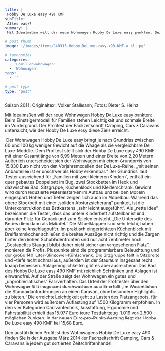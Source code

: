```yaml
---
title: |
 Hobby De Luxe easy 490 KMF
subTitle: |
 Alles easy?
summary: |
 Mit Idealmaßen will der neue Wohnwagen Hobby De Luxe easy punkten: Beim Einsteigermodell für Familien stehen Leichtigkeit und schmale Breite im Vordergrund. Der Profitest der Fachzeitschrift Camping, Cars & Caravans untersucht, wie der Hobby De Luxe easy diese Ziele erreicht.

# post thumb
image: '/images/items/140313-Hobby-DeLuxe-easy-490-KMF-a_kl.jpg'

# taxonomies
categories: 
  - 'Familienwohnwagen'
  - 'Wohnwagen'
tags:
  - ''

# post type
type: "post"
---
```


<!--[if gte mso 9]><xml> <w:WordDocument> <w:View>Normal</w:View> <w:Zoom>0</w:Zoom> <w:TrackMoves /> <w:TrackFormatting /> <w:HyphenationZone>21</w:HyphenationZone> <w:PunctuationKerning /> <w:ValidateAgainstSchemas /> <w:SaveIfXMLInvalid>false</w:SaveIfXMLInvalid> <w:IgnoreMixedContent>false</w:IgnoreMixedContent> <w:AlwaysShowPlaceholderText>false</w:AlwaysShowPlaceholderText> <w:DoNotPromoteQF /> <w:LidThemeOther>DE</w:LidThemeOther> <w:LidThemeAsian>X-NONE</w:LidThemeAsian> <w:LidThemeComplexScript>X-NONE</w:LidThemeComplexScript> <w:Compatibility> <w:BreakWrappedTables /> <w:SnapToGridInCell /> <w:WrapTextWithPunct /> <w:UseAsianBreakRules /> <w:DontGrowAutofit /> <w:SplitPgBreakAndParaMark /> <w:DontVertAlignCellWithSp /> <w:DontBreakConstrainedForcedTables /> <w:DontVertAlignInTxbx /> <w:Word11KerningPairs /> <w:CachedColBalance /> </w:Compatibility> <m:mathPr> <m:mathFont m:val="Cambria Math" /> <m:brkBin m:val="before" /> <m:brkBinSub m:val="--" /> <m:smallFrac m:val="off" /> <m:dispDef /> <m:lMargin m:val="0" /> <m:rMargin m:val="0" /> <m:defJc m:val="centerGroup" /> <m:wrapIndent m:val="1440" /> <m:intLim m:val="subSup" /> <m:naryLim m:val="undOvr" /> </m:mathPr></w:WordDocument> </xml><![endif]-->Saison 2014; Originaltext: Volker Stallmann, Fotos: Dieter S. Heinz

<!--[if gte mso 10]> <style> /* Style Definitions */ table.MsoNormalTable {mso-style-name:"Normale Tabelle"; mso-tstyle-rowband-size:0; mso-tstyle-colband-size:0; mso-style-noshow:yes; mso-style-priority:99; mso-style-qformat:yes; mso-style-parent:""; mso-padding-alt:0cm 5.4pt 0cm 5.4pt; mso-para-margin-top:0cm; mso-para-margin-right:0cm; mso-para-margin-bottom:10.0pt; mso-para-margin-left:0cm; line-height:115%; mso-pagination:widow-orphan; font-size:11.0pt; font-family:"Calibri","sans-serif"; mso-ascii-font-family:Calibri; mso-ascii-theme-font:minor-latin; mso-fareast-font-family:"Times New Roman"; mso-fareast-theme-font:minor-fareast; mso-hansi-font-family:Calibri; mso-hansi-theme-font:minor-latin;} </style> <![endif]-->

Mit Idealmaßen will der neue Wohnwagen Hobby De Luxe easy punkten: Beim Einsteigermodell für Familien stehen Leichtigkeit und schmale Breite im Vordergrund. Der Profitest der Fachzeitschrift Camping, Cars & Caravans untersucht, wie der Hobby De Luxe easy diese Ziele erreicht.

 Der Wohnwagen Hobby De Luxe easy bringt je nach Grundriss zwischen 60 und 100 kg weniger Gewicht auf die Waage als die vergleichbare De Luxe-Modelle. Dem Profitest stellt sich der Hobby De Luxe easy 490 KMF mit einer Gesamtlänge von 6,99 Metern und einer Breite von 2,20 Metern. Äußerlich unterscheidet sich der Wohnwagen mit einem Grundpreis von 15.830 Euro nicht von den Vorjahrsmodellen der De Luxe-Reihe, „mit seinen Anbauteilen ist er unschwer als Hobby erkennbar.“ Der Grundriss, laut Tester ausreichend für „Familien mit zwei kleineren Kindern“, enthält ein quer gebautes Doppelbett im Bug, zwei Stockbetten im Heck und dazwischen Bad, Sitzgruppe, Küchenblock und Kleiderschrank. Gewicht wird durch reduzierte Materialstärken im Aufbau und bei den Möbeln eingespart. Höhen und Tiefen zeigen sich auch im Möbelbau: Während das obere Stockbett mit einer „soliden Absturzsicherung“ punktet, ist die Unterkonstruktion des Bettkastens „sehr leicht ausgeführt“. Als „nette Idee“ bezeichnen die Tester, dass das untere Kinderbett aufstellbar ist und darunter Platz für Gepäck und zum Spielen entsteht. „Die Unterseite des Bettes dient dann als Maltafel.“ Die Möbelklappen sind sehr leicht, haben aber keine Anschlagpuffer. Im praktisch eingerichteten Küchenblock mit Dreiflammkocher schließen die breiten Auszüge nicht richtig und die Zargen hinter den hohen Schubladenfronten sind nur acht Zentimeter hoch. „Gestapeltes Staugut bleibt daher nicht sicher am vorgesehenen Platz“, monieren die Profis. Pluspunkte sind die programmierbare Beleuchtung und der große 140-Liter-Slimtower-Kühlschrank. Die Sitzgruppe fällt in Sitzbreite und –tiefe recht schmal aus, außerdem ist der Stauraum insgesamt recht knapp bemessen. Ablagemöglichkeiten gibt es aber ausreichend. Das Bad des Hobby De Luxe easy 490 KMF mit reichlich Schränken und Ablagen ist einwandfrei. Auf der Straße zeigt der Wohnwagen ein gutes und „unproblematisches“ Fahrverhalten. Das Urteil der Profitester über den Wohnwagen fällt insgesamt durchwachsen aus: Er erfüllt „im Wesentlichen die Standardanforderungen an einen Caravan, ohne besondere Highlights zu bieten.“ Die erreichte Leichtigkeit geht zu Lasten des Platzangebots, für vier Personen wird außerdem Auflastung auf 1.500 Kilogramm empfohlen. In den vier Kategorien Caravantechnik, Ausstattung, Ergonomie und Fahrstabilität erhielt das 15.977 Euro teure Testfahrzeug  1.019 von 2.500 möglichen Punkten. In der neuen Euro-pro-Punkt-Wertung liegt der Hobby De Luxe easy 490 KMF bei 15,68 Euro.

Den ausführlichen Profitest des Wohnwagens Hobby De Luxe easy 490 finden Sie in der Ausgabe März 2014 der Fachzeitschrift Camping, Cars & Caravans in jedem gut sortierten Zeitschriftenhandel.